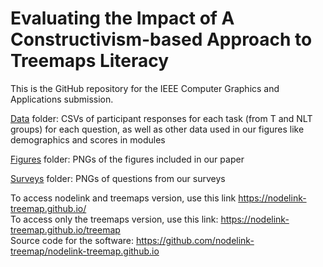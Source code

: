# Evaluating the Impact of A Constructivism-based Approach to Treemaps Literacy

This is the GitHub repository for the IEEE Computer Graphics and Applications submission.

<a href="https://github.com/vis-graphics/treemaps-literacy/tree/main/data">Data</a> folder: CSVs of participant responses for each task (from T and NLT groups) for each question, as well as other data used in our figures like demographics and scores in modules

<a href="https://github.com/vis-graphics/treemaps-literacy/tree/main/figures">Figures</a> folder: PNGs of the figures included in our paper

<a href="https://github.com/vis-graphics/treemaps-literacy/tree/main/surveys">Surveys</a> folder: PNGs of questions from our surveys

To access nodelink and treemaps version, use this link <a href="https://nodelink-treemap.github.io/">https://nodelink-treemap.github.io/</a> <br>
To access only the treemaps version, use this link: <a href="https://nodelink-treemap.github.io/treemap">https://nodelink-treemap.github.io/treemap</a><br>
Source code for the software: <a href="https://github.com/nodelink-treemap/nodelink-treemap.github.io">https://github.com/nodelink-treemap/nodelink-treemap.github.io</a>